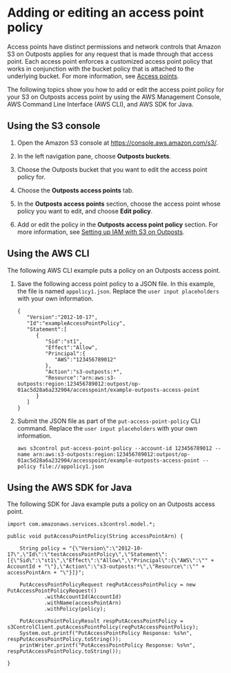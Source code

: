# Adding or editing an access point policy<a name="S3OutpostsAccessPointEditPolicy"></a>

Access points have distinct permissions and network controls that Amazon S3 on Outposts applies for any request that is made through that access point\. Each access point enforces a customized access point policy that works in conjunction with the bucket policy that is attached to the underlying bucket\. For more information, see [Access points](S3OutpostsWorkingBuckets.md#S3OutpostsAP)\.

The following topics show you how to add or edit the access point policy for your S3 on Outposts access point by using the AWS Management Console, AWS Command Line Interface \(AWS CLI\), and AWS SDK for Java\.

## Using the S3 console<a name="s3-outposts-bucket-edit-accesspoint"></a>

1. Open the Amazon S3 console at [https://console\.aws\.amazon\.com/s3/](https://console.aws.amazon.com/s3/)\.

1. In the left navigation pane, choose **Outposts buckets**\.

1. Choose the Outposts bucket that you want to edit the access point policy for\.

1. Choose the **Outposts access points** tab\.

1. In the **Outposts access points** section, choose the access point whose policy you want to edit, and choose **Edit policy**\.

1. Add or edit the policy in the **Outposts access point policy** section\. For more information, see [Setting up IAM with S3 on Outposts](S3OutpostsIAM.md)\.

## Using the AWS CLI<a name="S3OutpostsPutAccessPointPolicyCLI"></a>

The following AWS CLI example puts a policy on an Outposts access point\.

1. Save the following access point policy to a JSON file\. In this example, the file is named `appolicy1.json`\. Replace the `user input placeholders` with your own information\.

   ```
   {
      "Version":"2012-10-17",
      "Id":"exampleAccessPointPolicy",
      "Statement":[
         {
            "Sid":"st1",
            "Effect":"Allow",
            "Principal":{
               "AWS":"123456789012"
            },
            "Action":"s3-outposts:*",
            "Resource":"arn:aws:s3-outposts:region:123456789012:outpost/op-01ac5d28a6a232904/accesspoint/example-outposts-access-point
         }
      ]
   }
   ```

1. Submit the JSON file as part of the `put-access-point-policy` CLI command\. Replace the `user input placeholders` with your own information\.

   ```
   aws s3control put-access-point-policy --account-id 123456789012 --name arn:aws:s3-outposts:region:123456789012:outpost/op-01ac5d28a6a232904/accesspoint/example-outposts-access-point --policy file://appolicy1.json
   ```

## Using the AWS SDK for Java<a name="S3OutpostsPutAccessPointPolicyJava"></a>

The following SDK for Java example puts a policy on an Outposts access point\.

```
import com.amazonaws.services.s3control.model.*;

public void putAccessPointPolicy(String accessPointArn) {

    String policy = "{\"Version\":\"2012-10-17\",\"Id\":\"testAccessPointPolicy\",\"Statement\":[{\"Sid\":\"st1\",\"Effect\":\"Allow\",\"Principal\":{\"AWS\":\"" + AccountId + "\"},\"Action\":\"s3-outposts:*\",\"Resource\":\"" + accessPointArn + "\"}]}";

    PutAccessPointPolicyRequest reqPutAccessPointPolicy = new PutAccessPointPolicyRequest()
            .withAccountId(AccountId)
            .withName(accessPointArn)
            .withPolicy(policy);

    PutAccessPointPolicyResult respPutAccessPointPolicy = s3ControlClient.putAccessPointPolicy(reqPutAccessPointPolicy);
    System.out.printf("PutAccessPointPolicy Response: %s%n", respPutAccessPointPolicy.toString());
    printWriter.printf("PutAccessPointPolicy Response: %s%n", respPutAccessPointPolicy.toString());

}
```